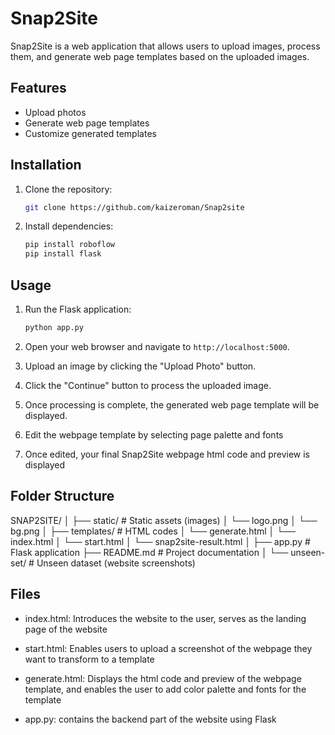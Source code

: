 # Snap2Site

Snap2Site is a web application that allows users to upload images, process them, and generate web page templates based on the uploaded images.

## Features

- Upload photos
- Generate web page templates
- Customize generated templates

## Installation

1. Clone the repository:

    ```bash
    git clone https://github.com/kaizeroman/Snap2site
    ```

2. Install dependencies:

    ```bash
    pip install roboflow
    pip install flask
    ```

## Usage

1. Run the Flask application:

    ```bash
    python app.py
    ```

2. Open your web browser and navigate to `http://localhost:5000`.

3. Upload an image by clicking the "Upload Photo" button.

4. Click the "Continue" button to process the uploaded image.

5. Once processing is complete, the generated web page template will be displayed.

6. Edit the webpage template by selecting page palette and fonts

7. Once edited, your final Snap2Site webpage html code and preview is displayed

## Folder Structure
SNAP2SITE/
│
├── static/             # Static assets (images)
│   └── logo.png
│   └── bg.png
│
├── templates/          # HTML codes
│   └── generate.html
│   └── index.html
│   └── start.html
│   └── snap2site-result.html
│
├── app.py              # Flask application
├── README.md           # Project documentation
│
└── unseen-set/         # Unseen dataset (website screenshots)

## Files
- index.html: Introduces the website to the user, serves as the landing page of the website

- start.html: Enables users to upload a screenshot of the webpage they want to transform to a template

- generate.html: Displays the html code and preview of the webpage template, and enables the user to add color palette and fonts for  the template

- app.py: contains the backend part of the website using Flask
